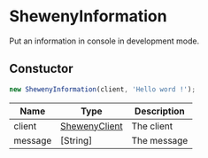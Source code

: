 # ShewenyInformation

Put an information in console in development mode.

## Constuctor

```js [Javascript CJS]
new ShewenyInformation(client, 'Hello word !');
```

| Name    | Type                                        | Description |
| ------- | ------------------------------------------- | ----------- |
| client  | [ShewenyClient](../client/ShewenyClient.md) | The client  |
| message | [String]                                    | The message |
